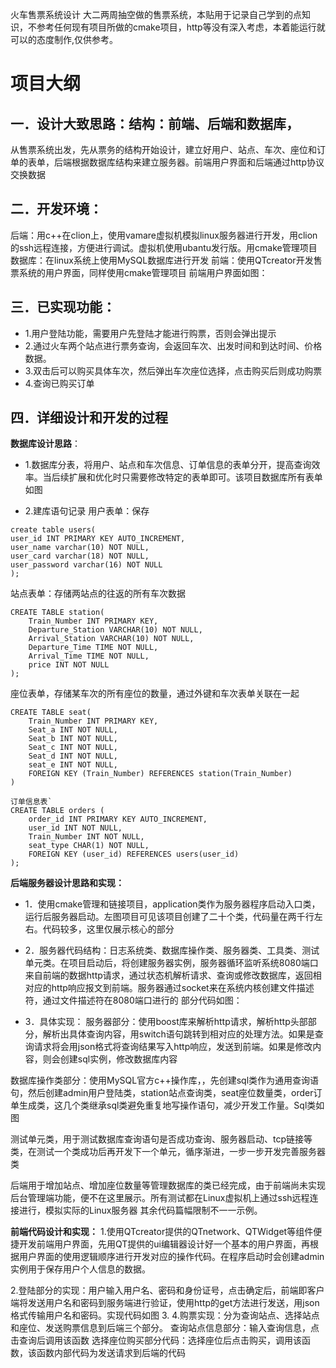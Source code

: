 
火车售票系统设计
大二两周抽空做的售票系统，本贴用于记录自己学到的点知识，不参考任何现有项目所做的cmake项目，http等没有深入考虑，本着能运行就可以的态度制作,仅供参考。

项目大纲
======
一．设计大致思路：结构：前端、后端和数据库，
---
从售票系统出发，先从票务的结构开始设计，建立好用户、站点、车次、座位和订单的表单，后端根据数据库结构来建立服务器。前端用户界面和后端通过http协议交换数据

二．开发环境：
----
后端：用c++在clion上，使用vamare虚拟机模拟linux服务器进行开发，用clion的ssh远程连接，方便进行调试。虚拟机使用ubantu发行版。用cmake管理项目
数据库：在linux系统上使用MySQL数据库进行开发
前端：使用QTcreator开发售票系统的用户界面，同样使用cmake管理项目
前端用户界面如图：


三．已实现功能：
-----
- 1.用户登陆功能，需要用户先登陆才能进行购票，否则会弹出提示
- 2.通过火车两个站点进行票务查询，会返回车次、出发时间和到达时间、价格数据。
- 3.双击后可以购买具体车次，然后弹出车次座位选择，点击购买后则成功购票
- 4.查询已购买订单

四．详细设计和开发的过程
-----
**数据库设计思路**：
- 1.数据库分表，将用户、站点和车次信息、订单信息的表单分开，提高查询效率。当后续扩展和优化时只需要修改特定的表单即可。该项目数据库所有表单如图

- 2.建库语句记录
用户表单：保存
```
create table users(
user_id INT PRIMARY KEY AUTO_INCREMENT,
user_name varchar(10) NOT NULL,
user_card varchar(18) NOT NULL,
user_password varchar(16) NOT NULL
);
```
站点表单：存储两站点的往返的所有车次数据
```
CREATE TABLE station(
    Train_Number INT PRIMARY KEY,
    Departure_Station VARCHAR(10) NOT NULL,
    Arrival_Station VARCHAR(10) NOT NULL,
    Departure_Time TIME NOT NULL,
    Arrival_Time TIME NOT NULL,
    price INT NOT NULL
);
```
座位表单，存储某车次的所有座位的数量，通过外键和车次表单关联在一起
```
CREATE TABLE seat(
    Train_Number INT PRIMARY KEY,
    Seat_a INT NOT NULL,
    Seat_b INT NOT NULL,
    Seat_c INT NOT NULL,
    Seat_d INT NOT NULL,
    seat_e INT NOT NULL,
    FOREIGN KEY (Train_Number) REFERENCES station(Train_Number)
)
```
```
订单信息表`
CREATE TABLE orders (
    order_id INT PRIMARY KEY AUTO_INCREMENT,
    user_id INT NOT NULL,
    Train_Number INT NOT NULL,
    seat_type CHAR(1) NOT NULL,
    FOREIGN KEY (user_id) REFERENCES users(user_id)
);
```

**后端服务器设计思路和实现：**
- 1．使用cmake管理和链接项目，application类作为服务器程序启动入口类，运行后服务器启动。左图项目可见该项目创建了二十个类，代码量在两千行左右。代码较多，这里仅展示核心的部分

- 2．服务器代码结构：日志系统类、数据库操作类、服务器类、工具类、测试单元类。在项目启动后，将创建服务器实例，服务器循环监听系统8080端口来自前端的数据http请求，通过状态机解析请求、查询或修改数据库，返回相对应的http响应报文到前端。服务器通过socket来在系统内核创建文件描述符，通过文件描述符在8080端口进行的
部分代码如图：

- 3．具体实现：
服务器部分：使用boost库来解析http请求，解析http头部部分，解析出具体查询内容，用switch语句跳转到相对应的处理方法。如果是查询请求将会用json格式将查询结果写入http响应，发送到前端。如果是修改内容，则会创建sql实例，修改数据库内容

数据库操作类部分：使用MySQL官方c++操作库，，先创建sql类作为通用查询语句，然后创建admin用户登陆类，station站点查询类，seat座位数量类，order订单生成类，这几个类继承sql类避免重复地写操作语句，减少开发工作量。Sql类如图

测试单元类，用于测试数据库查询语句是否成功查询、服务器启动、tcp链接等类，在测试一个类成功后再开发下一个单元，循序渐进，一步一步开发完善服务器类

后端用于增加站点、增加座位数量等管理数据库的类已经完成，由于前端尚未实现后台管理端功能，便不在这里展示。所有测试都在Linux虚拟机上通过ssh远程连接进行，模拟实际的Linux服务器
其余代码篇幅限制不一一示例。

**前端代码设计和实现：**
1.使用QTcreator提供的QTnetwork、QTWidget等组件便捷开发前端用户界面，先用QT提供的ui编辑器设计好一个基本的用户界面，再根据用户界面的使用逻辑顺序进行开发对应的操作代码。在程序启动时会创建admin实例用于保存用户个人信息的数据。


2.登陆部分的实现：用户输入用户名、密码和身份证号，点击确定后，前端即客户端将发送用户名和密码到服务端进行验证，使用http的get方法进行发送，用json格式传输用户名和密码。实现代码如图
3.
4.购票实现：分为查询站点、选择站点和座位、发送购票信息到后端三个部分。
查询站点信息部分：输入查询信息，点击查询后调用该函数
    选择座位购买部分代码：选择座位后点击购买，调用该函数，该函数内部代码为发送请求到后端的代码

